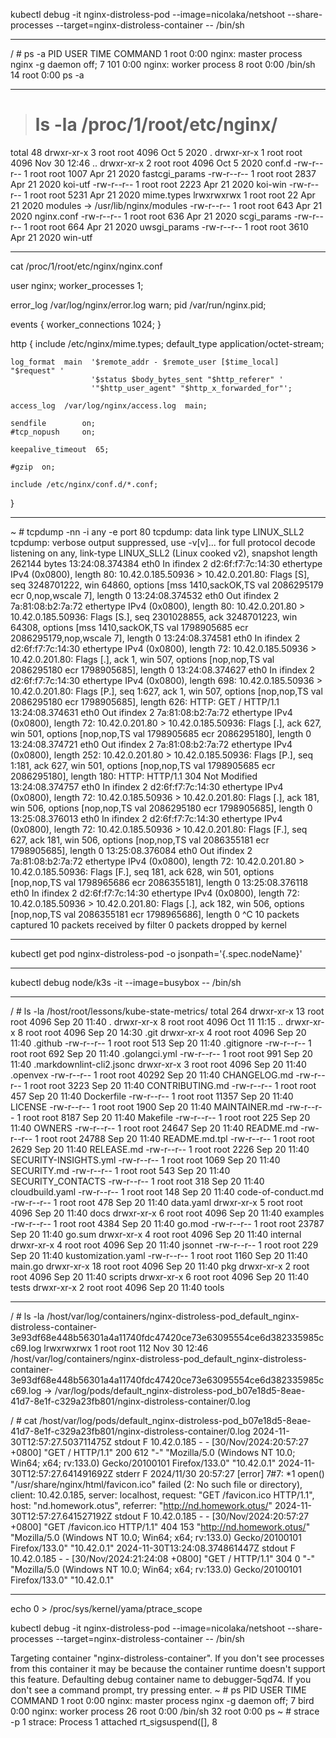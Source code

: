 kubectl debug -it nginx-distroless-pod --image=nicolaka/netshoot --share-processes --target=nginx-distroless-container -- /bin/sh

-------
/ # ps -a
PID   USER     TIME  COMMAND
    1 root      0:00 nginx: master process nginx -g daemon off;
    7 101       0:00 nginx: worker process
    8 root      0:00 /bin/sh
   14 root      0:00 ps -a

-------
># ls -la /proc/1/root/etc/nginx/
total 48
drwxr-xr-x    3 root     root          4096 Oct  5  2020 .
drwxr-xr-x    1 root     root          4096 Nov 30 12:46 ..
drwxr-xr-x    2 root     root          4096 Oct  5  2020 conf.d
-rw-r--r--    1 root     root          1007 Apr 21  2020 fastcgi_params
-rw-r--r--    1 root     root          2837 Apr 21  2020 koi-utf
-rw-r--r--    1 root     root          2223 Apr 21  2020 koi-win
-rw-r--r--    1 root     root          5231 Apr 21  2020 mime.types
lrwxrwxrwx    1 root     root            22 Apr 21  2020 modules -> /usr/lib/nginx/modules
-rw-r--r--    1 root     root           643 Apr 21  2020 nginx.conf
-rw-r--r--    1 root     root           636 Apr 21  2020 scgi_params
-rw-r--r--    1 root     root           664 Apr 21  2020 uwsgi_params
-rw-r--r--    1 root     root          3610 Apr 21  2020 win-utf

-------
cat /proc/1/root/etc/nginx/nginx.conf

user  nginx;
worker_processes  1;

error_log  /var/log/nginx/error.log warn;
pid        /var/run/nginx.pid;


events {
    worker_connections  1024;
}


http {
    include       /etc/nginx/mime.types;
    default_type  application/octet-stream;

    log_format  main  '$remote_addr - $remote_user [$time_local] "$request" '
                      '$status $body_bytes_sent "$http_referer" '
                      '"$http_user_agent" "$http_x_forwarded_for"';

    access_log  /var/log/nginx/access.log  main;

    sendfile        on;
    #tcp_nopush     on;

    keepalive_timeout  65;

    #gzip  on;

    include /etc/nginx/conf.d/*.conf;
}

------
~ # tcpdump -nn -i any -e port 80
tcpdump: data link type LINUX_SLL2
tcpdump: verbose output suppressed, use -v[v]... for full protocol decode
listening on any, link-type LINUX_SLL2 (Linux cooked v2), snapshot length 262144 bytes
13:24:08.374384 eth0  In  ifindex 2 d2:6f:f7:7c:14:30 ethertype IPv4 (0x0800), length 80: 10.42.0.185.50936 > 10.42.0.201.80: Flags [S], seq 3248701222, win 64860, options [mss 1410,sackOK,TS val 2086295179 ecr 0,nop,wscale 7], length 0
13:24:08.374532 eth0  Out ifindex 2 7a:81:08:b2:7a:72 ethertype IPv4 (0x0800), length 80: 10.42.0.201.80 > 10.42.0.185.50936: Flags [S.], seq 2301028855, ack 3248701223, win 64308, options [mss 1410,sackOK,TS val 1798905685 ecr 2086295179,nop,wscale 7], length 0
13:24:08.374581 eth0  In  ifindex 2 d2:6f:f7:7c:14:30 ethertype IPv4 (0x0800), length 72: 10.42.0.185.50936 > 10.42.0.201.80: Flags [.], ack 1, win 507, options [nop,nop,TS val 2086295180 ecr 1798905685], length 0
13:24:08.374627 eth0  In  ifindex 2 d2:6f:f7:7c:14:30 ethertype IPv4 (0x0800), length 698: 10.42.0.185.50936 > 10.42.0.201.80: Flags [P.], seq 1:627, ack 1, win 507, options [nop,nop,TS val 2086295180 ecr 1798905685], length 626: HTTP: GET / HTTP/1.1
13:24:08.374631 eth0  Out ifindex 2 7a:81:08:b2:7a:72 ethertype IPv4 (0x0800), length 72: 10.42.0.201.80 > 10.42.0.185.50936: Flags [.], ack 627, win 501, options [nop,nop,TS val 1798905685 ecr 2086295180], length 0
13:24:08.374721 eth0  Out ifindex 2 7a:81:08:b2:7a:72 ethertype IPv4 (0x0800), length 252: 10.42.0.201.80 > 10.42.0.185.50936: Flags [P.], seq 1:181, ack 627, win 501, options [nop,nop,TS val 1798905685 ecr 2086295180], length 180: HTTP: HTTP/1.1 304 Not Modified
13:24:08.374757 eth0  In  ifindex 2 d2:6f:f7:7c:14:30 ethertype IPv4 (0x0800), length 72: 10.42.0.185.50936 > 10.42.0.201.80: Flags [.], ack 181, win 506, options [nop,nop,TS val 2086295180 ecr 1798905685], length 0
13:25:08.376013 eth0  In  ifindex 2 d2:6f:f7:7c:14:30 ethertype IPv4 (0x0800), length 72: 10.42.0.185.50936 > 10.42.0.201.80: Flags [F.], seq 627, ack 181, win 506, options [nop,nop,TS val 2086355181 ecr 1798905685], length 0
13:25:08.376084 eth0  Out ifindex 2 7a:81:08:b2:7a:72 ethertype IPv4 (0x0800), length 72: 10.42.0.201.80 > 10.42.0.185.50936: Flags [F.], seq 181, ack 628, win 501, options [nop,nop,TS val 1798965686 ecr 2086355181], length 0
13:25:08.376118 eth0  In  ifindex 2 d2:6f:f7:7c:14:30 ethertype IPv4 (0x0800), length 72: 10.42.0.185.50936 > 10.42.0.201.80: Flags [.], ack 182, win 506, options [nop,nop,TS val 2086355181 ecr 1798965686], length 0
^C
10 packets captured
10 packets received by filter
0 packets dropped by kernel

------
kubectl get pod nginx-distroless-pod -o jsonpath='{.spec.nodeName}'

------
kubectl debug node/k3s -it --image=busybox -- /bin/sh

------
/ # ls -la /host/root/lessons/kube-state-metrics/
total 264
drwxr-xr-x   13 root     root          4096 Sep 20 11:40 .
drwxr-xr-x    8 root     root          4096 Oct 11 11:15 ..
drwxr-xr-x    8 root     root          4096 Sep 20 14:30 .git
drwxr-xr-x    4 root     root          4096 Sep 20 11:40 .github
-rw-r--r--    1 root     root           513 Sep 20 11:40 .gitignore
-rw-r--r--    1 root     root           692 Sep 20 11:40 .golangci.yml
-rw-r--r--    1 root     root           991 Sep 20 11:40 .markdownlint-cli2.jsonc
drwxr-xr-x    3 root     root          4096 Sep 20 11:40 .openvex
-rw-r--r--    1 root     root         40292 Sep 20 11:40 CHANGELOG.md
-rw-r--r--    1 root     root          3223 Sep 20 11:40 CONTRIBUTING.md
-rw-r--r--    1 root     root           457 Sep 20 11:40 Dockerfile
-rw-r--r--    1 root     root         11357 Sep 20 11:40 LICENSE
-rw-r--r--    1 root     root          1900 Sep 20 11:40 MAINTAINER.md
-rw-r--r--    1 root     root          8187 Sep 20 11:40 Makefile
-rw-r--r--    1 root     root           225 Sep 20 11:40 OWNERS
-rw-r--r--    1 root     root         24647 Sep 20 11:40 README.md
-rw-r--r--    1 root     root         24788 Sep 20 11:40 README.md.tpl
-rw-r--r--    1 root     root          2629 Sep 20 11:40 RELEASE.md
-rw-r--r--    1 root     root          2226 Sep 20 11:40 SECURITY-INSIGHTS.yml
-rw-r--r--    1 root     root          1069 Sep 20 11:40 SECURITY.md
-rw-r--r--    1 root     root           543 Sep 20 11:40 SECURITY_CONTACTS
-rw-r--r--    1 root     root           318 Sep 20 11:40 cloudbuild.yaml
-rw-r--r--    1 root     root           148 Sep 20 11:40 code-of-conduct.md
-rw-r--r--    1 root     root           478 Sep 20 11:40 data.yaml
drwxr-xr-x    5 root     root          4096 Sep 20 11:40 docs
drwxr-xr-x    6 root     root          4096 Sep 20 11:40 examples
-rw-r--r--    1 root     root          4384 Sep 20 11:40 go.mod
-rw-r--r--    1 root     root         23787 Sep 20 11:40 go.sum
drwxr-xr-x    4 root     root          4096 Sep 20 11:40 internal
drwxr-xr-x    4 root     root          4096 Sep 20 11:40 jsonnet
-rw-r--r--    1 root     root           229 Sep 20 11:40 kustomization.yaml
-rw-r--r--    1 root     root          1160 Sep 20 11:40 main.go
drwxr-xr-x   18 root     root          4096 Sep 20 11:40 pkg
drwxr-xr-x    2 root     root          4096 Sep 20 11:40 scripts
drwxr-xr-x    6 root     root          4096 Sep 20 11:40 tests
drwxr-xr-x    2 root     root          4096 Sep 20 11:40 tools

-------
/ # ls -la /host/var/log/containers/nginx-distroless-pod_default_nginx-distroless-container-3e93df68e448b56301a4a11740fdc47420ce73e63095554ce6d382335985cc69.log
lrwxrwxrwx    1 root     root           112 Nov 30 12:46 /host/var/log/containers/nginx-distroless-pod_default_nginx-distroless-container-3e93df68e448b56301a4a11740fdc47420ce73e63095554ce6d382335985cc69.log -> /var/log/pods/default_nginx-distroless-pod_b07e18d5-8eae-41d7-8e1f-c329a23fb801/nginx-distroless-container/0.log

/ # cat /host/var/log/pods/default_nginx-distroless-pod_b07e18d5-8eae-41d7-8e1f-c329a23fb801/nginx-distroless-container/0.log
2024-11-30T12:57:27.503711475Z stdout F 10.42.0.185 - - [30/Nov/2024:20:57:27 +0800] "GET / HTTP/1.1" 200 612 "-" "Mozilla/5.0 (Windows NT 10.0; Win64; x64; rv:133.0) Gecko/20100101 Firefox/133.0" "10.42.0.1"
2024-11-30T12:57:27.641491692Z stderr F 2024/11/30 20:57:27 [error] 7#7: *1 open() "/usr/share/nginx/html/favicon.ico" failed (2: No such file or directory), client: 10.42.0.185, server: localhost, request: "GET /favicon.ico HTTP/1.1", host: "nd.homework.otus", referrer: "http://nd.homework.otus/"
2024-11-30T12:57:27.641527192Z stdout F 10.42.0.185 - - [30/Nov/2024:20:57:27 +0800] "GET /favicon.ico HTTP/1.1" 404 153 "http://nd.homework.otus/" "Mozilla/5.0 (Windows NT 10.0; Win64; x64; rv:133.0) Gecko/20100101 Firefox/133.0" "10.42.0.1"
2024-11-30T13:24:08.374861447Z stdout F 10.42.0.185 - - [30/Nov/2024:21:24:08 +0800] "GET / HTTP/1.1" 304 0 "-" "Mozilla/5.0 (Windows NT 10.0; Win64; x64; rv:133.0) Gecko/20100101 Firefox/133.0" "10.42.0.1"


-------
echo 0 > /proc/sys/kernel/yama/ptrace_scope

kubectl debug -it nginx-distroless-pod --image=nicolaka/netshoot --share-processes --target=nginx-distroless-container -- /bin/sh

Targeting container "nginx-distroless-container". If you don't see processes from this container it may be because the container runtime doesn't support this feature.
Defaulting debug container name to debugger-5qd74.
If you don't see a command prompt, try pressing enter.
~ # ps
PID   USER     TIME  COMMAND
    1 root      0:00 nginx: master process nginx -g daemon off;
    7 bird      0:00 nginx: worker process
   26 root      0:00 /bin/sh
   32 root      0:00 ps
~ # strace -p 1
strace: Process 1 attached
rt_sigsuspend([], 8


